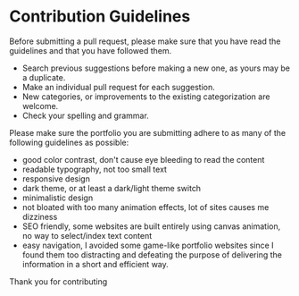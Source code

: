 # Contribution Guidelines

Before submitting a pull request, please make sure that you have read the guidelines and that you have followed them.

- Search previous suggestions before making a new one, as yours may be a duplicate.
- Make an individual pull request for each suggestion.
- New categories, or improvements to the existing categorization are welcome.
- Check your spelling and grammar.

Please make sure the portfolio you are submitting adhere to as many of the following guidelines as possible:

- good color contrast, don't cause eye bleeding to read the content
- readable typography, not too small text
- responsive design
- dark theme, or at least a dark/light theme switch
- minimalistic design
- not bloated with too many animation effects, lot of sites causes me dizziness
- SEO friendly, some websites are built entirely using canvas animation, no way to select/index text content
- easy navigation, I avoided some game-like portfolio websites since I found them too distracting and defeating the purpose of delivering the information in a short and efficient way.

Thank you for contributing
